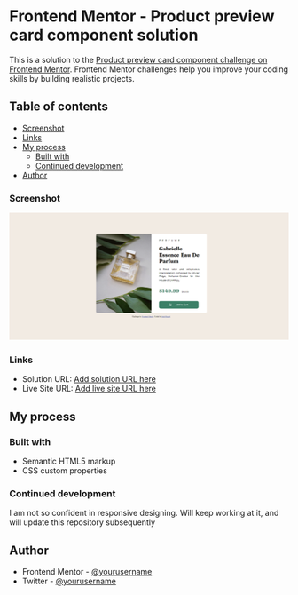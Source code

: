 # Frontend Mentor - Product preview card component solution

This is a solution to the [Product preview card component challenge on Frontend Mentor](https://www.frontendmentor.io/challenges/product-preview-card-component-GO7UmttRfa). Frontend Mentor challenges help you improve your coding skills by building realistic projects. 

## Table of contents

  - [Screenshot](#screenshot)
  - [Links](#links)
- [My process](#my-process)
  - [Built with](#built-with)
  - [Continued development](#continued-development)
- [Author](#author)


### Screenshot

![](images/Screenshot%202023-03-24%20181212.png)


### Links

- Solution URL: [Add solution URL here](https://your-solution-url.com)
- Live Site URL: [Add live site URL here](https://your-live-site-url.com)

## My process

### Built with

- Semantic HTML5 markup
- CSS custom properties


### Continued development

I am not so confident in responsive designing. Will keep working at it, and will update this repository subsequently

## Author

- Frontend Mentor - [@yourusername](https://www.frontendmentor.io/profile/AudiHazael)
- Twitter - [@yourusername](https://www.twitter.com/HazaelAudi)

